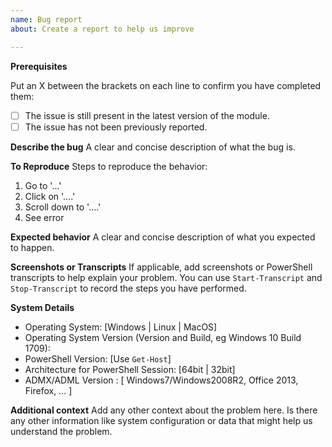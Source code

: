 ```yaml
---
name: Bug report
about: Create a report to help us improve

---
```


**Prerequisites**

Put an X between the brackets on each line to confirm you have completed them:

- [ ] The issue is still present in the latest version of the module.
- [ ] The issue has not been previously reported.

**Describe the bug**
A clear and concise description of what the bug is.

**To Reproduce**
Steps to reproduce the behavior:
1. Go to '...'
2. Click on '....'
3. Scroll down to '....'
4. See error

**Expected behavior**
A clear and concise description of what you expected to happen.

**Screenshots or Transcripts**
If applicable, add screenshots or PowerShell transcripts to help explain your problem. You can use ```Start-Transcript``` and ```Stop-Transcript``` to record the steps you have performed.

**System Details**

- Operating System: [Windows | Linux | MacOS]
- Operating System Version (Version and Build, eg Windows 10 Build 1709):
- PowerShell Version: [Use ```Get-Host```]
- Architecture for PowerShell Session: [64bit | 32bit]
- ADMX/ADML Version : [ Windows7/Windows2008R2, Office 2013, Firefox, ... ]

**Additional context**
Add any other context about the problem here. Is there any other information like system configuration or data that might help us understand the problem.
